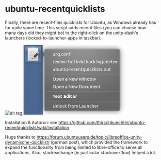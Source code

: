 # ubuntu-recentquicklists

Finally, there are recent-files quicklists for Ubuntu, as Windows already has for quite some time.
This script adds recent files (you can choose how many days old they might be) to the right-click on the unity-dash's launchers (locked-to-launcher-apps in taskbar).

![alt tag](urq%20screenie.png)
![alt tag](urq%20screenie2.png)

Installation & Autorun:
see https://github.com/thirschbuechler/ubuntu-recentquicklists/wiki/Installation

Huge thanks to 
https://forum.ubuntuusers.de/topic/libreoffice-unity-dynamische-quicklist/ (german post), which provided the framework to expand the functionality from being limited to libre-office to serve all applications.
Also, stackexchange (in particular stackoverflow) helped a lot.
